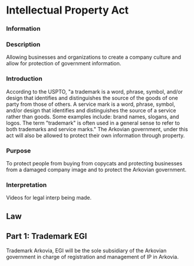 # Intellectual Property Act

### Information

### Description
Allowing businesses and organizations to create a company culture and allow for protection of government information. 

### Introduction
According to the USPTO, "a trademark is a word, phrase, symbol, and/or design that identifies and distinguishes the source of the goods of one party from those of others. A service mark is a word, phrase, symbol, and/or design that identifies and distinguishes the source of a service rather than goods. Some examples include: brand names, slogans, and logos. The term "trademark" is often used in a general sense to refer to both trademarks and service marks."
The Arkovian government, under this act will also be allowed to protect their own information through property. 

### Purpose
To protect people from buying from copycats and protecting businesses from a damaged company image and to protect the Arkovian government.

### Interpretation
Videos for legal interp being made.

## Law

## Part 1: Trademark EGI
Trademark Arkovia, EGI will be the sole subsidiary of the Arkovian government in charge of registration and management of IP in Arkovia.
